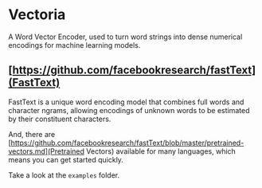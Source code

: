 # Vectoria
A Word Vector Encoder, used to turn word strings into dense numerical encodings for
machine learning models.

## [https://github.com/facebookresearch/fastText](FastText)
FastText is a unique word encoding model that combines full words and
character ngrams, allowing encodings of unknown words to be estimated by their
constituent characters.

And, there are [https://github.com/facebookresearch/fastText/blob/master/pretrained-vectors.md](Pretrained Vectors) available for many languages, which means you can get started quickly.


Take a look at the ```examples``` folder.